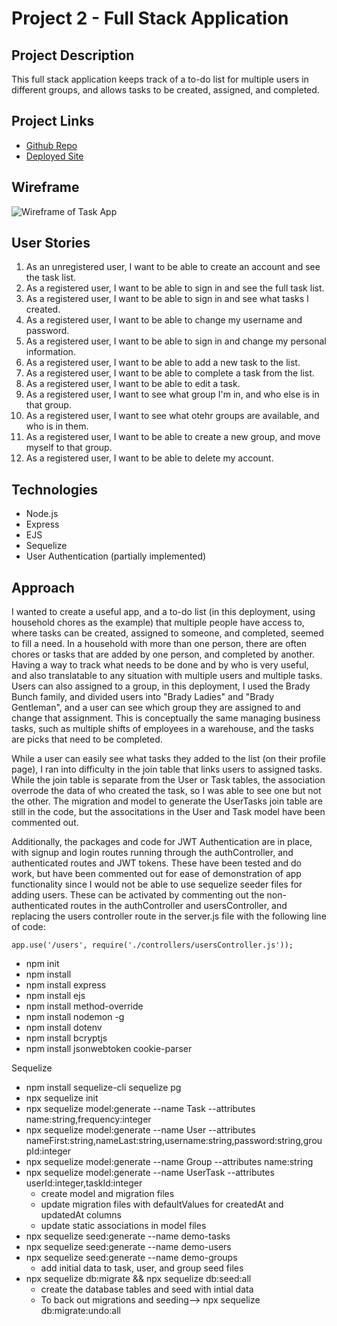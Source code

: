 # Project 2 - Full Stack Application 

## Project Description
This full stack application keeps track of a to-do list for multiple users in different groups, and allows tasks to be created, assigned, and completed. 

## Project Links
- [Github Repo](https://github.com/sethchad/project-2-full-stack-app)
- [Deployed Site](https://seth-chadwick-task-app.herokuapp.com/)

## Wireframe
![Wireframe of Task App]()

## User Stories
1. As an unregistered user, I want to be able to create an account and see the task list.
2. As a registered user, I want to be able to sign in and see the full task list. 
3. As a registered user, I want to be able to sign in and see what tasks I created. 
4. As a registered user, I want to be able to change my username and password. 
5. As a registered user, I want to be able to sign in and change my personal information. 
6. As a registered user, I want to be able to add a new task to the list.
7. As a registered user, I want to be able to complete a task from the list. 
8. As a registered user, I want to be able to edit a task. 
9. As a registered user, I want to see what group I'm in, and who else is in that group. 
10. As a registered user, I want to see what otehr groups are available, and who is in them.
11. As a registered user, I want to be able to create a new group, and move myself to that group. 
12. As a registered user, I want to be able to delete my account. 

## Technologies
- Node.js
- Express
- EJS
- Sequelize
- User Authentication (partially implemented)

## Approach
I wanted to create a useful app, and a to-do list (in this deployment, using household chores as the example) that multiple people have access to, where tasks can be created, assigned to someone, and completed, seemed to fill a need. In a household with more than one person, there are often chores or tasks that are added by one person, and completed by another. Having a way to track what needs to be done and by who is very useful, and also translatable to any situation with multiple users and multiple tasks. Users can also assigned to a group, in this deployment, I used the Brady Bunch family, and divided users into "Brady Ladies" and "Brady Gentleman", and a user can see which group they are assigned to and change that assignment. This is conceptually the same managing business tasks, such as multiple shifts of employees in a warehouse, and the tasks are picks that need to be completed. 

While a user can easily see what tasks they added to the list (on their profile page), I ran into difficulty in the join table that links users to assigned tasks. While the join table is separate from the User or Task tables, the association overrode the data of who created the task, so I was able to see one but not the other. The migration and model to generate the UserTasks join table are still in the code, but the associtations in the User and Task model have been commented out. 

Additionally, the packages and code for JWT Authentication are in place, with signup and login routes running through the authController, and authenticated routes and JWT tokens. These have been tested and do work, but have been commented out for ease of demonstration of app functionality since I would not be able to use sequelize seeder files for adding users. These can be activated by commenting out the non-authenticated routes in the authController and usersController, and replacing the users controller route in the server.js file with the following line of code: 

```
app.use('/users', require('./controllers/usersController.js'));
```



- npm init
- npm install 
- npm install express
- npm install ejs
- npm install method-override
- npm install nodemon -g
- npm install dotenv
- npm install bcryptjs
- npm install jsonwebtoken cookie-parser

Sequelize
- npm install sequelize-cli sequelize pg
- npx sequelize init
- npx sequelize model:generate --name Task --attributes name:string,frequency:integer
- npx sequelize model:generate --name User --attributes nameFirst:string,nameLast:string,username:string,password:string,groupId:integer
- npx sequelize model:generate --name Group --attributes name:string
- npx sequelize model:generate --name UserTask --attributes userId:integer,taskId:integer
    * create model and migration files 
    * update migration files with defaultValues for createdAt and updatedAt columns
    * update static associations in model files 
- npx sequelize seed:generate --name demo-tasks
- npx sequelize seed:generate --name demo-users
- npx sequelize seed:generate --name demo-groups
    * add initial data to task, user, and group seed files
- npx sequelize db:migrate && npx sequelize db:seed:all
    * create the database tables and seed with intial data
    * To back out migrations and seeding--> npx sequelize db:migrate:undo:all


